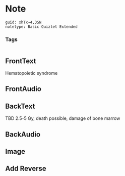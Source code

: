 # Note
```
guid: xhTx~4,3SN
notetype: Basic Quizlet Extended
```

### Tags
```
```

## FrontText
Hematopoietic syndrome

## FrontAudio


## BackText
TBD 2.5-5 Gy, death possible, damage of bone marrow

## BackAudio


## Image


## Add Reverse

